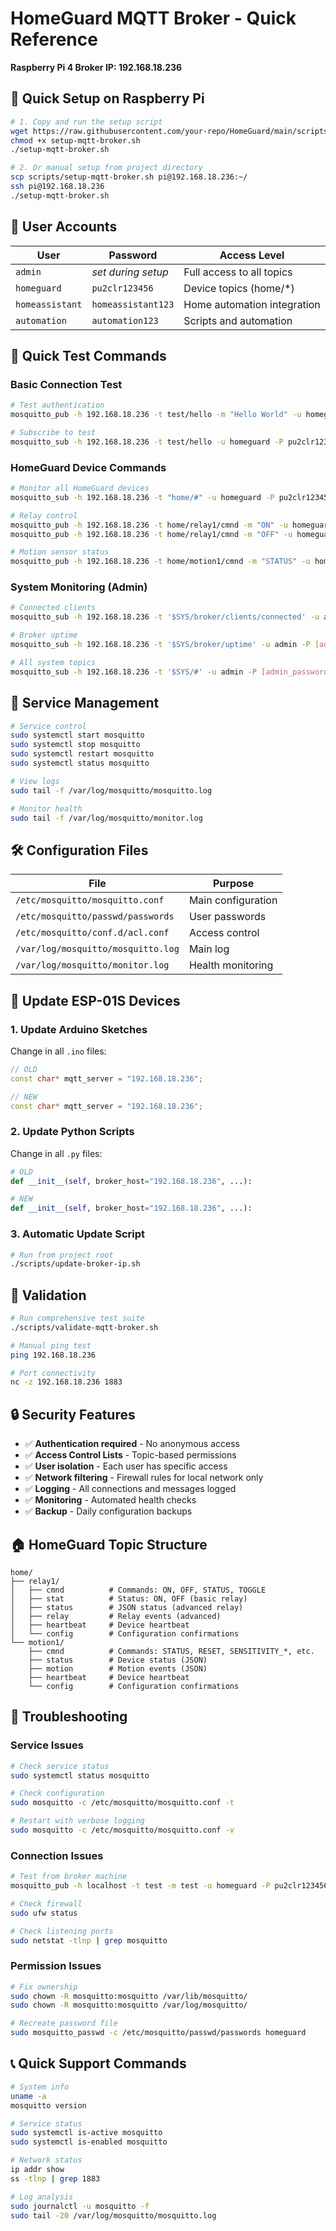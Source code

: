 # HomeGuard MQTT Broker - Quick Reference
**Raspberry Pi 4 Broker IP: 192.168.18.236**

## 🚀 Quick Setup on Raspberry Pi

```bash
# 1. Copy and run the setup script
wget https://raw.githubusercontent.com/your-repo/HomeGuard/main/scripts/setup-mqtt-broker.sh
chmod +x setup-mqtt-broker.sh
./setup-mqtt-broker.sh

# 2. Or manual setup from project directory
scp scripts/setup-mqtt-broker.sh pi@192.168.18.236:~/
ssh pi@192.168.18.236
./setup-mqtt-broker.sh
```

## 🔐 User Accounts

| User | Password | Access Level |
|------|----------|--------------|
| `admin` | *set during setup* | Full access to all topics |
| `homeguard` | `pu2clr123456` | Device topics (home/*) |
| `homeassistant` | `homeassistant123` | Home automation integration |
| `automation` | `automation123` | Scripts and automation |

## 📡 Quick Test Commands

### Basic Connection Test
```bash
# Test authentication
mosquitto_pub -h 192.168.18.236 -t test/hello -m "Hello World" -u homeguard -P pu2clr123456

# Subscribe to test
mosquitto_sub -h 192.168.18.236 -t test/hello -u homeguard -P pu2clr123456
```

### HomeGuard Device Commands
```bash
# Monitor all HomeGuard devices
mosquitto_sub -h 192.168.18.236 -t "home/#" -u homeguard -P pu2clr123456 -v

# Relay control
mosquitto_pub -h 192.168.18.236 -t home/relay1/cmnd -m "ON" -u homeguard -P pu2clr123456
mosquitto_pub -h 192.168.18.236 -t home/relay1/cmnd -m "OFF" -u homeguard -P pu2clr123456

# Motion sensor status
mosquitto_pub -h 192.168.18.236 -t home/motion1/cmnd -m "STATUS" -u homeguard -P pu2clr123456
```

### System Monitoring (Admin)
```bash
# Connected clients
mosquitto_sub -h 192.168.18.236 -t '$SYS/broker/clients/connected' -u admin -P [admin_password]

# Broker uptime
mosquitto_sub -h 192.168.18.236 -t '$SYS/broker/uptime' -u admin -P [admin_password]

# All system topics
mosquitto_sub -h 192.168.18.236 -t '$SYS/#' -u admin -P [admin_password] -v
```

## 🔧 Service Management

```bash
# Service control
sudo systemctl start mosquitto
sudo systemctl stop mosquitto
sudo systemctl restart mosquitto
sudo systemctl status mosquitto

# View logs
sudo tail -f /var/log/mosquitto/mosquitto.log

# Monitor health
sudo tail -f /var/log/mosquitto/monitor.log
```

## 🛠️ Configuration Files

| File | Purpose |
|------|---------|
| `/etc/mosquitto/mosquitto.conf` | Main configuration |
| `/etc/mosquitto/passwd/passwords` | User passwords |
| `/etc/mosquitto/conf.d/acl.conf` | Access control |
| `/var/log/mosquitto/mosquitto.log` | Main log |
| `/var/log/mosquitto/monitor.log` | Health monitoring |

## 🔄 Update ESP-01S Devices

### 1. Update Arduino Sketches
Change in all `.ino` files:
```cpp
// OLD
const char* mqtt_server = "192.168.18.236";

// NEW  
const char* mqtt_server = "192.168.18.236";
```

### 2. Update Python Scripts
Change in all `.py` files:
```python
# OLD
def __init__(self, broker_host="192.168.18.236", ...):

# NEW
def __init__(self, broker_host="192.168.18.236", ...):
```

### 3. Automatic Update Script
```bash
# Run from project root
./scripts/update-broker-ip.sh
```

## 🧪 Validation

```bash
# Run comprehensive test suite
./scripts/validate-mqtt-broker.sh

# Manual ping test
ping 192.168.18.236

# Port connectivity
nc -z 192.168.18.236 1883
```

## 🔒 Security Features

- ✅ **Authentication required** - No anonymous access
- ✅ **Access Control Lists** - Topic-based permissions
- ✅ **User isolation** - Each user has specific access
- ✅ **Network filtering** - Firewall rules for local network only
- ✅ **Logging** - All connections and messages logged
- ✅ **Monitoring** - Automated health checks
- ✅ **Backup** - Daily configuration backups

## 🏠 HomeGuard Topic Structure

```
home/
├── relay1/
│   ├── cmnd          # Commands: ON, OFF, STATUS, TOGGLE
│   ├── stat          # Status: ON, OFF (basic relay)
│   ├── status        # JSON status (advanced relay)
│   ├── relay         # Relay events (advanced)
│   ├── heartbeat     # Device heartbeat
│   └── config        # Configuration confirmations
└── motion1/
    ├── cmnd          # Commands: STATUS, RESET, SENSITIVITY_*, etc.
    ├── status        # Device status (JSON)
    ├── motion        # Motion events (JSON)
    ├── heartbeat     # Device heartbeat
    └── config        # Configuration confirmations
```

## 🐛 Troubleshooting

### Service Issues
```bash
# Check service status
sudo systemctl status mosquitto

# Check configuration
sudo mosquitto -c /etc/mosquitto/mosquitto.conf -t

# Restart with verbose logging
sudo mosquitto -c /etc/mosquitto/mosquitto.conf -v
```

### Connection Issues
```bash
# Test from broker machine
mosquitto_pub -h localhost -t test -m test -u homeguard -P pu2clr123456

# Check firewall
sudo ufw status

# Check listening ports
sudo netstat -tlnp | grep mosquitto
```

### Permission Issues
```bash
# Fix ownership
sudo chown -R mosquitto:mosquitto /var/lib/mosquitto/
sudo chown -R mosquitto:mosquitto /var/log/mosquitto/

# Recreate password file
sudo mosquitto_passwd -c /etc/mosquitto/passwd/passwords homeguard
```

## 📞 Quick Support Commands

```bash
# System info
uname -a
mosquitto version

# Service status
sudo systemctl is-active mosquitto
sudo systemctl is-enabled mosquitto

# Network status
ip addr show
ss -tlnp | grep 1883

# Log analysis
sudo journalctl -u mosquitto -f
sudo tail -20 /var/log/mosquitto/mosquitto.log
```

